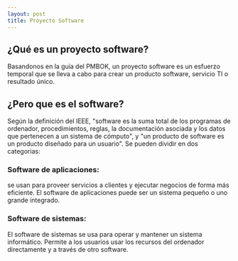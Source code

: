 ```yaml
---
layout: post
title: Proyecto Software
---
```


## ¿Qué es un proyecto software?

Basandonos en la guia del PMBOK, un proyecto software es un esfuerzo temporal que se lleva a cabo para crear un producto software, servicio TI o resultado único. 

## ¿Pero que es el software? 
Según la definición del IEEE, "software es la suma total de los programas de ordenador, procedimientos, reglas, la documentación asociada y los datos que pertenecen a un sistema de cómputo", y "un producto de software es un producto diseñado para un usuario". 
Se pueden dividir en dos categorias:

### Software de aplicaciones: 
se usan para proveer servicios a clientes y ejecutar negocios de forma más eficiente. El software de aplicaciones puede ser un sistema pequeño o uno grande integrado.

### Software de sistemas: 
El software de sistemas se usa para operar y mantener un sistema informático. Permite a los usuarios usar los recursos del ordenador directamente y a través de otro software.





